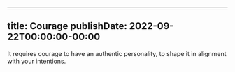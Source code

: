 
---
title: Courage
publishDate: 2022-09-22T00:00:00-00:00
---

 It requires courage to have an authentic personality, to shape it in alignment with your intentions.
